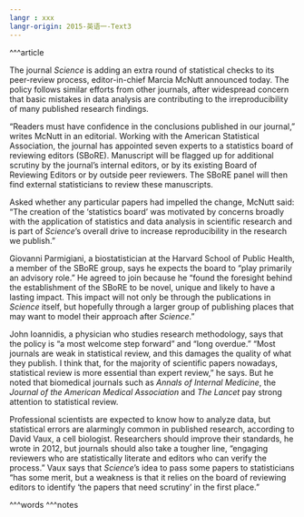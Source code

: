 ```yaml
---
langr : xxx
langr-origin: 2015-英语一-Text3
---
```


^^^article

The journal _Science_ is adding an extra round of statistical checks to its peer-review process, editor-in-chief Marcia McNutt announced today. The policy follows similar efforts from other journals, after widespread concern that basic mistakes in data analysis are contributing to the irreproducibility of many published research findings.

“Readers must have confidence in the conclusions published in our journal,” writes McNutt in an editorial. Working with the American Statistical Association, the journal has appointed seven experts to a statistics board of reviewing editors (SBoRE). Manuscript will be flagged up for additional scrutiny by the journal’s internal editors, or by its existing Board of Reviewing Editors or by outside peer reviewers. The SBoRE panel will then find external statisticians to review these manuscripts.

Asked whether any particular papers had impelled the change, McNutt said: “The creation of the ‘statistics board’ was motivated by concerns broadly with the application of statistics and data analysis in scientific research and is part of _Science_’s overall drive to increase reproducibility in the research we publish.”

Giovanni Parmigiani, a biostatistician at the Harvard School of Public Health, a member of the SBoRE group, says he expects the board to “play primarily an advisory role.” He agreed to join because he “found the foresight behind the establishment of the SBoRE to be novel, unique and likely to have a lasting impact. This impact will not only be through the publications in _Science_ itself, but hopefully through a larger group of publishing places that may want to model their approach after _Science_.”

John Ioannidis, a physician who studies research methodology, says that the policy is “a most welcome step forward” and “long overdue.” “Most journals are weak in statistical review, and this damages the quality of what they publish. I think that, for the majority of scientific papers nowadays, statistical review is more essential than expert review,” he says. But he noted that biomedical journals such as _Annals of Internal Medicine_, the _Journal of the American Medical Association_ and _The Lancet_ pay strong attention to statistical review.

Professional scientists are expected to know how to analyze data, but statistical errors are alarmingly common in published research, according to David Vaux, a cell biologist. Researchers should improve their standards, he wrote in 2012, but journals should also take a tougher line, “engaging reviewers who are statistically literate and editors who can verify the process.” Vaux says that _Science_’s idea to pass some papers to statisticians “has some merit, but a weakness is that it relies on the board of reviewing editors to identify ‘the papers that need scrutiny’ in the first place.”




^^^words
^^^notes